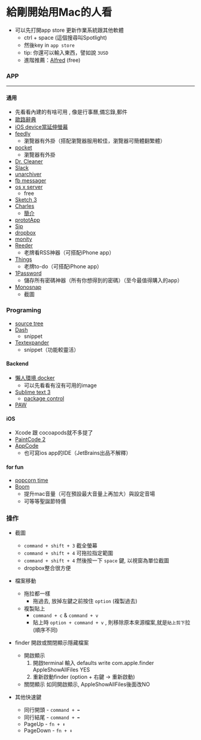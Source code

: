 給剛開始用Mac的人看
===

* 可以先打開app store 更新作業系統跟其他軟體
	* ctrl + space   (這個搜尋叫Spotlight)
	* 然後key in `app store`
	* tip: 你還可以輸入東西，譬如說 `3USD`
	* 進階推薦：[Alfred](https://www.alfredapp.com/) (free)

### APP
---

#### 通用
* 先看看內建的有啥可用 , 像是行事曆,備忘錄,郵件
* [歐路辭典](https://itunes.apple.com/tw/app/eudic-ou-lu-ci-dian-mian-fei-ban/id434350458?l=zh&mt=12)
* [iOS device當延伸螢幕](http://www.duetdisplay.com)
* [feedly](https://itunes.apple.com/tw/app/feedly.-read-more-know-more./id865500966?l=zh&mt=12)
	* 瀏覽器有外掛（搭配瀏覽器服用較佳，瀏覽器可簡體翻繁體）
* [pocket](https://itunes.apple.com/tw/app/pocket/id568494494?l=zh&mt=12)
	* 瀏覽器有外掛
* [Dr. Cleaner](https://itunes.apple.com/tw/app/dr.-cleaner-ying-die-he-ji/id921458519?l=zh&mt=12)
* [Slack](https://itunes.apple.com/tw/app/slack/id803453959?l=zh&mt=12)
* [unarchiver](https://itunes.apple.com/tw/app/the-unarchiver/id425424353?l=zh&mt=12)
* [fb messager](http://fbmacmessenger.rsms.me)
* [os x server](https://itunes.apple.com/tw/app/os-x-server/id883878097?l=zh&mt=12)
	* free
* [Sketch 3](https://www.sketchapp.com)
* [Charles](https://www.charlesproxy.com)
	* [簡介](http://blog.devtang.com/blog/2015/11/14/charles-introduction/)
* [prototApp](https://itunes.apple.com/tw/app/prototapp-mockup-tools-for/id1043502633?l=zh&mt=12)
* [Sip](https://itunes.apple.com/tw/app/sip/id507257563?l=zh&mt=12)
* [dropbox](https://www.dropbox.com/install)
* [monity](https://itunes.apple.com/tw/app/monity/id915542151?l=zh&mt=12)
* [Reeder](http://reederapp.com/)
	* 老牌看RSS神器（可搭配iPhone app）
* [Things](https://culturedcode.com/things/)
	* 老牌to-do（可搭配iPhone app）
* [1Password](https://agilebits.com/onepassword/mac)
	* 儲存所有密碼神器（所有你想得到的密碼）（至今最值得購入的app）
* [Monosnap](https://monosnap.com/welcome)
	* 截圖

### Programing
* [source tree](https://www.sourcetreeapp.com)
* [Dash](https://kapeli.com/dash)
	* snippet
* [Textexpander](https://smilesoftware.com/textexpander)
	* snippet（功能較靈活）

#### Backend
* [懶人環境 docker](https://docs.docker.com/mac/step_one/)
	* 可以先看看有沒有可用的image 
* [Sublime text 3](http://www.sublimetext.com/3)
	* [package control](https://packagecontrol.io/installation)
* [PAW](https://itunes.apple.com/tw/app/paw-http-rest-client/id584653203?l=zh&mt=12)


#### iOS
* Xcode 跟 cocoapods就不多提了
* [PaintCode 2](https://itunes.apple.com/tw/app/paintcode-2/id808809998?l=zh&mt=12)
* [AppCode](https://www.jetbrains.com/objc/)
	* 也可寫ios app的IDE（JetBrains出品不解釋）

#### for fun
* [popcorn time](http://popcorn-time.se)
* [Boom](http://www.globaldelight.com/boom/index.php)
	* 提升mac音量（可在預設最大音量上再加大）與設定音場
	* 可等等聖誕節特價
### 操作

* 截圖
	* `command + shift + 3` 截全螢幕
	* `command + shift + 4` 可拖拉指定範圍
	* `command + shift + 4` 然後按一下 `space` 鍵, 以視窗為單位截圖
	* dropbox整合很方便

* 檔案移動
	* 拖拉都一樣
		* 拖過去, 放掉左鍵之前按住 `option` (複製過去)
	* 複製貼上
		* `command + c` & `command + v`
		* 貼上時 `option + command + v` , 則移除原本來源檔案,就是`貼上剪下`拉(順序不同)		

* finder 開啟或關閉顯示隱藏檔案
	* 開啟顯示
		1. 開啟terminal 輸入 defaults write com.apple.finder AppleShowAllFiles YES
		2. 重新啟動finder (option + 右鍵 -> 重新啟動)
	* 關閉顯示
		如同開啟顯示, AppleShowAllFiles後面改NO

* 其他快速鍵
	* 同行開頭 - `command + ⬅️`
	* 同行結尾 - `command + ➡️`
	* PageUp - `fn + ⬆️`
	* PageDown - `fn + ⬇️`


